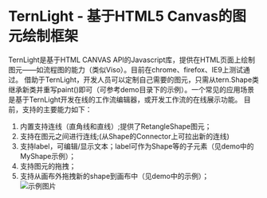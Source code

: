 # TernLight - 基于HTML5 Canvas的图元绘制框架
TernLight是基于HTML CANVAS API的Javascript库，提供在HTML页面上绘制图元——如流程图的能力（类似Viso）。目前在chrome、firefox、IE9上测试通过。
借助于TernLight，开发人员可以定制自己需要的图元，只需从tern.Shape类继承新类并重写paint()即可（可参考demo目录下的示例）。一个常见的应用场景是基于TernLight开发在线的工作流编辑器，或开发工作流的在线展示功能。
目前，支持的主要能力如下：   
1. 内置支持连线（直角线和直线）;提供了RetangleShape图元；  
2. 支持在图元之间进行连线;(从Shape的Connector上可拉出新的连线)    
3. 支持label，可编辑/显示文本；label可作为Shape等的子元素（见demo中的MyShape示例）；   
4. 支持图元的拖拽；  
5. 支持从画布外拖拽新的shape到画布中（见demo中的示例）；  
![示例图片](https://fancimage.github.io/images/ternlight.png)
